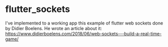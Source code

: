 # flutter_sockets
I've implemented to a working app this example of flutter web sockets done by Didier Boelens. He wrote an article about it:
https://www.didierboelens.com/2018/06/web-sockets---build-a-real-time-game/

